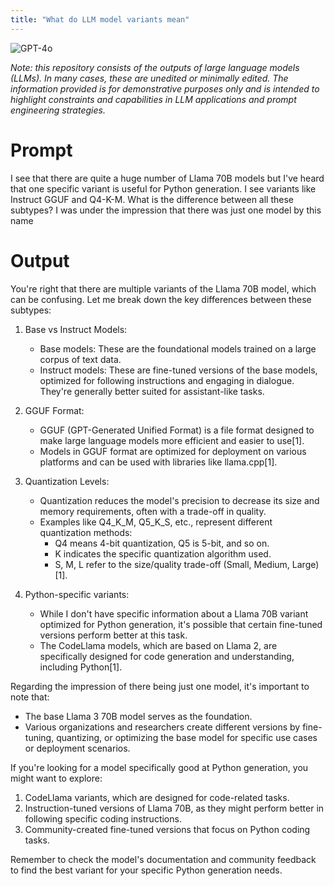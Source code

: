 ```yaml
---
title: "What do LLM model variants mean"
---
```

![GPT-4o](https://img.shields.io/badge/GPT--4o-3333FF?style=for-the-badge&logo=openai&logoColor=white)



*Note: this repository consists of the outputs of large language models (LLMs). In many cases, these are unedited or minimally edited. The information provided is for demonstrative purposes only and is intended to highlight constraints and capabilities in LLM applications and prompt engineering strategies.*


# Prompt

I see that there are quite a huge number of Llama 70B models but I've heard that one specific variant is useful for Python generation. I see variants like Instruct GGUF and Q4-K-M. What is the difference between all these subtypes? I was under the impression that there was just one model by this name

# Output

You're right that there are multiple variants of the Llama 70B model, which can be confusing. Let me break down the key differences between these subtypes:

1. Base vs Instruct Models:
   - Base models: These are the foundational models trained on a large corpus of text data.
   - Instruct models: These are fine-tuned versions of the base models, optimized for following instructions and engaging in dialogue. They're generally better suited for assistant-like tasks.

2. GGUF Format:
   - GGUF (GPT-Generated Unified Format) is a file format designed to make large language models more efficient and easier to use[1].
   - Models in GGUF format are optimized for deployment on various platforms and can be used with libraries like llama.cpp[1].

3. Quantization Levels:
   - Quantization reduces the model's precision to decrease its size and memory requirements, often with a trade-off in quality.
   - Examples like Q4_K_M, Q5_K_S, etc., represent different quantization methods:
     - Q4 means 4-bit quantization, Q5 is 5-bit, and so on.
     - K indicates the specific quantization algorithm used.
     - S, M, L refer to the size/quality trade-off (Small, Medium, Large)[1].

4. Python-specific variants:
   - While I don't have specific information about a Llama 70B variant optimized for Python generation, it's possible that certain fine-tuned versions perform better at this task.
   - The CodeLlama models, which are based on Llama 2, are specifically designed for code generation and understanding, including Python[1].

Regarding the impression of there being just one model, it's important to note that:

- The base Llama 3 70B model serves as the foundation.
- Various organizations and researchers create different versions by fine-tuning, quantizing, or optimizing the base model for specific use cases or deployment scenarios.

If you're looking for a model specifically good at Python generation, you might want to explore:

1. CodeLlama variants, which are designed for code-related tasks.
2. Instruction-tuned versions of Llama 70B, as they might perform better in following specific coding instructions.
3. Community-created fine-tuned versions that focus on Python coding tasks.

Remember to check the model's documentation and community feedback to find the best variant for your specific Python generation needs.
 
